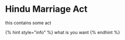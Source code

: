 # Hindu Marriage Act

this contains some act

{% hint style="info" %}
what is you want
{% endhint %}



